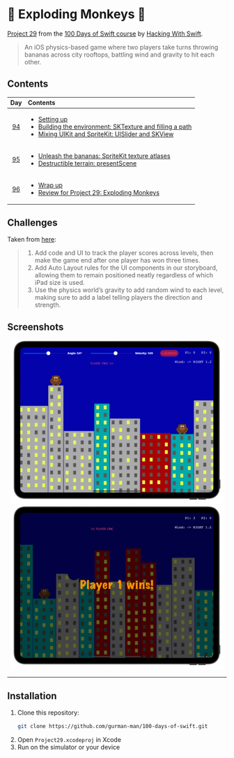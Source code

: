 # 🦧 Exploding Monkeys 🦧

[Project 29](https://www.hackingwithswift.com/read/29/overview) from the [100 Days of Swift course](https://www.hackingwithswift.com/100) by [Hacking With Swift](https://www.hackingwithswift.com/).

>An iOS physics-based game where two players take turns throwing bananas across city rooftops, battling wind and gravity to hit each other.

## Contents

|                      Day                      | Contents                                                                                                                                                                                                                                                                                                 |
|:---------------------------------------------:|:---------------------------------------------------------------------------------------------------------------------------------------------------------------------------------------------------------------------------------------------------------------------------------------------------------|
| [94](https://www.hackingwithswift.com/100/94) | <ul><li>[Setting up](https://www.hackingwithswift.com/read/29/1/setting-up)</li><li>[Building the environment: SKTexture and filling a path](https://www.hackingwithswift.com/read/29/2)</li><li>[Mixing UIKit and SpriteKit: UISlider and SKView](https://www.hackingwithswift.com/read/29/3)</li></ul> |
| [95](https://www.hackingwithswift.com/100/95) | <ul><li>[Unleash the bananas: SpriteKit texture atlases](https://www.hackingwithswift.com/read/29/4)</li><li>[Destructible terrain: presentScene](https://www.hackingwithswift.com/read/29/5)</li></ul>                                                                                                  | 
| [96](https://www.hackingwithswift.com/100/96) | <ul><li>[Wrap up](https://www.hackingwithswift.com/read/29/6/wrap-up)</li><li>[Review for Project 29: Exploding Monkeys](https://www.hackingwithswift.com/review/hws/project-29-exploding-monkeys)</li></ul>                                                                                             |


## Challenges

Taken from [here](https://www.hackingwithswift.com/read/29/6/wrap-up):

>1. Add code and UI to track the player scores across levels, then make the game end after one player has won three times.
>2. Add Auto Layout rules for the UI components in our storyboard, allowing them to remain positioned neatly regardless of which iPad size is used.
>3. Use the physics world’s gravity to add random wind to each level, making sure to add a label telling players the direction and strength.

## Screenshots

<div align="center">
  <img src="./Screenshots/1.png" alt="Main screen" width="490">
  <img src="./Screenshots/2.png" alt="Game Over" width="490">
</div>

---

## Installation

1. Clone this repository:  
   ```bash
   git clone https://github.com/gurman-man/100-days-of-swift.git
   ```
2. Open `Project29.xcodeproj` in Xcode
3. Run on the simulator or your device
